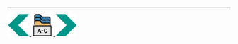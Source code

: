 
---
<!-- Navigator -->
<div>
<a href="Lecture-11.2.Networking.md">
    <img width=50 src="../sources/left-arrow.svg" >
</a>
<a href="README.md">
    <img width=50 src="../sources/index.svg" >
</a>
<a href="Lecture-12.1.Simulation.md">
    <img  width=50 src="../sources/right-arrow.svg">
    </a>
</div>
<!-- Navigator -->